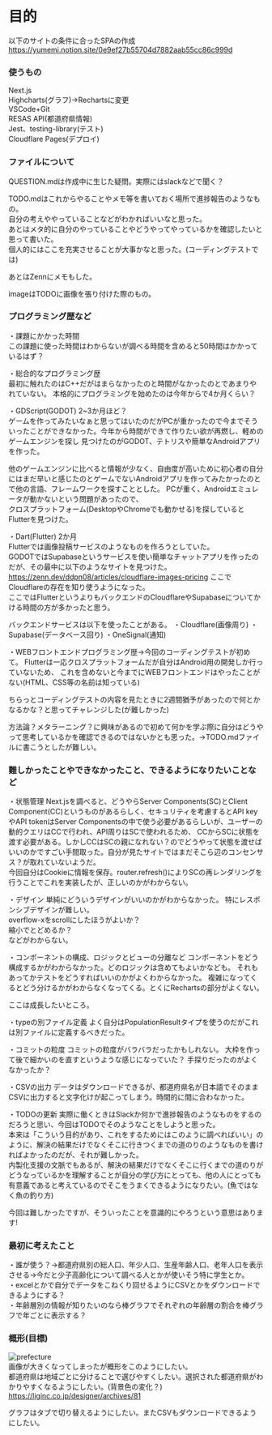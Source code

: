 # 目的
以下のサイトの条件に合ったSPAの作成    
https://yumemi.notion.site/0e9ef27b55704d7882aab55cc86c999d

### 使うもの
Next.js    
Highcharts(グラフ)→Rechartsに変更       
VSCode+Git    
RESAS API(都道府県情報)    
Jest、testing-library(テスト)       
Cloudflare Pages(デプロイ)


### ファイルについて

QUESTION.mdは作成中に生じた疑問。実際にはslackなどで聞く？ 

TODO.mdはこれからやることやメモ等を書いておく場所で進捗報告のようなもの。       
自分の考えややっていることなどがわかればいいなと思った。        
あとはメタ的に自分のやっていることやどうやってやっているかを確認したいと思って書いた。      
個人的にはここを充実させることが大事かなと思った。(コーディングテストでは)

あとはZennにメモもした。

imageはTODOに画像を張り付けた際のもの。


### プログラミング歴など

・課題にかかった時間      
この課題に使った時間はわからないが調べる時間を含めると50時間はかかっているはず？      


・総合的なプログラミング歴      
最初に触れたのはC++だがはまらなかったのと時間がなかったのとであまりやれていない。
本格的にプログラミングを始めたのは今年からで4か月くらい？

・GDScript(GODOT) 2~3か月ほど？      
ゲームを作ってみたいなぁと思ってはいたのだがPCが重かったので今までそういったことができなかった。今年から時間ができて作りたい欲が再燃し、軽めのゲームエンジンを探し
見つけたのがGODOT、テトリスや簡単なAndroidアプリを作った。      

他のゲームエンジンに比べると情報が少なく、自由度が高いために初心者の自分にはまだ早いと感じたのとゲームでないAndroidアプリを作ってみたかったのとで他の言語、フレームワークを探すこととした。 
PCが重く、Androidエミュレータが動かないという問題があったので、     
クロスプラットフォーム(DesktopやChromeでも動かせる)を探しているとFlutterを見つけた。


・Dart(Flutter)  2か月   
Flutterでは画像投稿サービスのようなものを作ろうとしていた。     
GODOTではSupabaseというサービスを使い簡単なチャットアプリを作ったのだが、その最中に以下のようなサイトを見つけた。
https://zenn.dev/ddpn08/articles/cloudflare-images-pricing
ここでCloudflareの存在を知り使うようになった。              
ここではFlutterというよりもバックエンドのCloudflareやSupabaseについてかける時間の方が多かったと思う。


バックエンドサービスは以下を使ったことがある。
・Cloudflare(画像周り)
・Supabase(データベース回り)
・OneSignal(通知)


・WEBフロントエンドプログラミング歴→今回のコーディングテストが初めて。
Flutterは一応クロスプラットフォームだが自分はAndroid用の開発しか行っていないため、
これを含めないと今までにWEBフロントエンドはやったことがない(HTML、CSS等の名前は知っている)

ちらっとコーディングテストの内容を見たときに2週間猶予があったので何とかなるかな？と思ってチャレンジした(が難しかった)

方法論？メタラーニング？に興味があるので初めて何かを学ぶ際に自分はどうやって思考しているかを確認できるのではないかとも思った。→TODO.mdファイルに書こうとしたが難しい。    


### 難しかったことやできなかったこと、できるようになりたいことなど

・状態管理
Next.jsを調べると、どうやらServer Components(SC)とClient Component(CC)というものがあるらしく、セキュリティを考慮するとAPI keyやAPI tokenはServer Componentsの中で使う必要があるらしいが、ユーザーの動的クエリはCCで行われ、API周りはSCで使われるため、
CCからSCに状態を渡す必要がある。しかしCCはSCの親になれない？のでどうやって状態を渡せばいいのかですごい手間取った。自分が見たサイトではまだそこら辺のコンセンサス？が取れていないようだ。        
今回自分はCookieに情報を保存。router.refresh()によりSCの再レンダリングを行うことでこれを実装したが、正しいのかがわからない。

・デザイン
単純にどういうデザインがいいのかがわからなかった。
特にレスポンシブデザインが難しい。      
overflow-xをscrollにしたほうがよいか？      
縮小でとどめるか？      
などがわからない。

・コンポーネントの構成、ロジックとビューの分離など
コンポーネントをどう構成するかがわからなかった。どのロジックは含めてもよいかなども。
それもあってかテストをどうすればいいのかがよくわからなかった。
複雑になってくるとどう分けるかがわからなくなってくる。とくにRechartsの部分がよくない。

ここは成長したいところ。


・typeの別ファイル定義
よく自分はPopulationResultタイプを使うのだがこれは別ファイルに定義するべきだった。

・コミットの粒度
コミットの粒度がバラバラだったかもしれない。
大枠を作って後で細かいのを直すというような感じになっていた？
手探りだったのがよくなかったか？

・CSVの出力
データはダウンロードできるが、都道府県名が日本語でそのままCSVに出力すると文字化けが起こってしまう。時間的に間に合わなかった。


・TODOの更新
実際に働くときはSlackか何かで進捗報告のようなものをするのだろうと思い、今回はTODOでそのようなことをしようと思った。     
本来は「こういう目的があり、これをするためにはこのように調べればいい」のように、解決の結果だけでなくそこに行きつくまでの道のりのようなものを書ければよかったのだが、それが難しかった。      
内製化支援の文脈でもあるが、解決の結果だけでなくそこに行くまでの道のりがどうなっているかを理解することが自分の学び方にとっても、他の人にとっても有意義であると考えているのでそこをうまくできるようになりたい。(魚ではなく魚の釣り方)       

今回は難しかったですが、そういったことを意識的にやろうという意思はあります!






### 最初に考えたこと
・誰が使う？→都道府県別の総人口、年少人口、生産年齢人口、老年人口を表示させる→今だと少子高齢化について調べる人とかが使いそう特に学生とか。   
・excelとかで自分でデータをこねくり回せるようにCSVとかをダウンロードできるようにする？    
・年齢層別の情報が知りたいのなら棒グラフでそれぞれの年齢層の割合を棒グラフで年ごとに表示する？    


### 概形(目標)
![prefecture](https://github.com/mumumu3560/prefecture-graph/assets/142517194/ab8234b6-5ffc-4a3b-826a-2d06a62ff917)    
画像が大きくなってしまったが概形をこのようにしたい。    
都道府県は地域ごとに分けることで選びやすくしたい。選択された都道府県がわかりやすくなるようにしたい。(背景色の変化？)    
https://liginc.co.jp/designer/archives/81

グラフはタブで切り替えるようにしたい。またCSVもダウンロードできるようにしたい。


